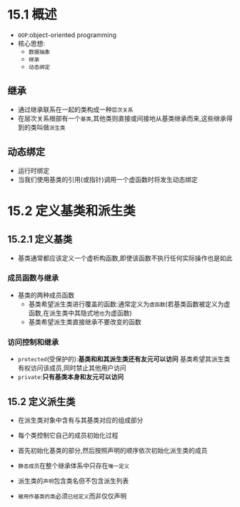 # 15.1 概述
- `OOP`:object-oriented programming
- 核心思想:
  - `数据抽象`
  - `继承`
  - `动态绑定`

## 继承
- 通过继承联系在一起的类构成一种`层次关系`
- 在层次关系根部有一个`基类`,其他类则直接或间接地从基类继承而来,这些继承得到的类叫做`派生类`

## 动态绑定
- 运行时绑定
- 当我们使用基类的引用(或指针)调用一个虚函数时将发生动态绑定

# 15.2 定义基类和派生类
## 15.2.1 定义基类
- 基类通常都应该定义一个虚析构函数,即使该函数不执行任何实际操作也是如此

### 成员函数与继承
- 基类的两种成员函数
  - 基类希望派生类进行覆盖的函数:通常定义为`虚函数`(若基类函数被定义为虚函数,在派生类中其隐式地`也`为虚函数)
  - 基类希望派生类直接继承不要改变的函数

### 访问控制和继承
- `protected`(受保护的):**基类和和其派生类还有友元可以访问**
基类希望其派生类有权访问该成员,同时禁止其他用户访问
- `private`:**只有基类本身和友元可以访问**

## 15.2 定义派生类
- 在派生类对象中含有与其基类对应的组成部分
- 每个类控制它自己的成员初始化过程
- 首先初始化基类的部分,然后按照声明的顺序依次初始化派生类的成员

- `静态成员`在整个继承体系中只存在`唯一定义`
- 派生类的`声明`包含类名但不包含派生列表
- `被用作基类的类`必须`已经定义`而非仅仅声明




